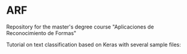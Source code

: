 # ARF
Repository for the master's degree course "Aplicaciones de Reconocimiento de Formas"

Tutorial on text classification based on Keras with several sample files:

